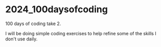 # 2024_100daysofcoding
100 days of coding take 2.

I will be doing simple coding exercises to help refine some of the skills I don't use daily.
